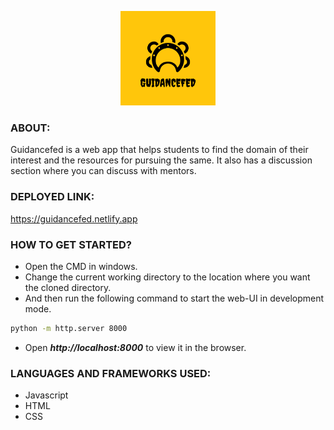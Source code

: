 <p align="center">
    <a href="" target="_blank">
        <img width="30%" height="50%" src="images\guidanceFED.png"  >
    </a>
   </p>


### ABOUT:
Guidancefed is a web app that helps students to find the domain of their interest and the resources for pursuing the same. It also has a discussion section where you can discuss with mentors.

### DEPLOYED LINK:
  https://guidancefed.netlify.app

### HOW TO GET STARTED?

- Open the CMD in windows.
- Change the current working directory to the location where you want the cloned directory.
- And then run the following command to start the web-UI in development mode.
```sh
python -m http.server 8000
```
- Open ***http://localhost:8000*** to view it in the browser.

### LANGUAGES AND FRAMEWORKS USED:

- Javascript
- HTML
- CSS
</br>
</br>